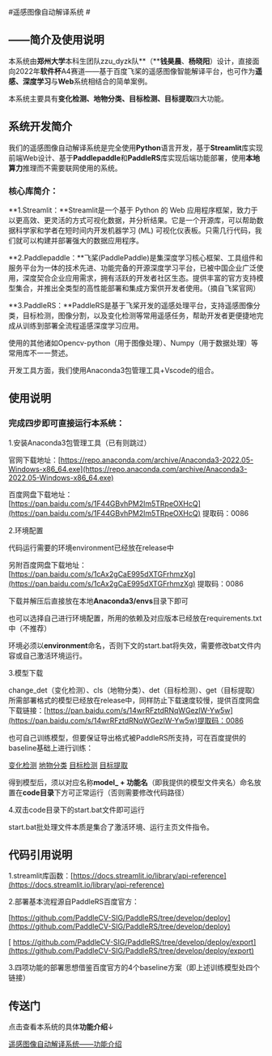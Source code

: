 #遥感图像自动解译系统 #
## ——简介及使用说明 ##

本系统由**郑州大学**本科生团队zzu_dyzk队**（****钱昊晨**、**杨晓阳**）设计，直接面向2022年**软件杯**A4赛道——基于百度飞桨的遥感图像智能解译平台，也可作为**遥感、深度学习**与**Web**系统相结合的简单案例。

本系统主要具有**变化检测、地物分类、目标检测、目标提取**四大功能。

## 系统开发简介 ##
我们的遥感图像自动解译系统是完全使用**Python**语言开发，基于**Streamlit**库实现前端Web设计、基于**Paddlepaddle**和**PaddleRS**库实现后端功能部署，使用**本地算力**推理而不需要联网使用的系统。

### 核心库简介： ###

**1.Streamlit：**Streamlit是一个基于 Python 的 Web 应用程序框架，致力于以更高效、更灵活的方式可视化数据，并分析结果。它是一个开源库，可以帮助数据科学家和学者在短时间内开发机器学习 (ML) 可视化仪表板。只需几行代码，我们就可以构建并部署强大的数据应用程序。

**2.Paddlepaddle：**飞桨(PaddlePaddle)是集深度学习核心框架、工具组件和服务平台为一体的技术先进、功能完备的开源深度学习平台，已被中国企业广泛使用，深度契合企业应用需求，拥有活跃的开发者社区生态。提供丰富的官方支持模型集合，并推出全类型的高性能部署和集成方案供开发者使用。（摘自飞桨官网）

**3.PaddleRS：**PaddleRS是基于飞桨开发的遥感处理平台，支持遥感图像分类，目标检测，图像分割，以及变化检测等常用遥感任务，帮助开发者更便捷地完成从训练到部署全流程遥感深度学习应用。

使用的其他诸如Opencv-python（用于图像处理）、Numpy（用于数据处理）等常用库不一一赘述。

开发工具方面，我们使用Anaconda3包管理工具+Vscode的组合。

## 使用说明 ##
### 完成四步即可直接运行本系统： ###
1.安装Anaconda3包管理工具（已有则跳过）

官网下载地址：[https://repo.anaconda.com/archive/Anaconda3-2022.05-Windows-x86_64.exe](https://repo.anaconda.com/archive/Anaconda3-2022.05-Windows-x86_64.exe)

百度网盘下载地址：[https://pan.baidu.com/s/1F44GBvhPM2Im5TRpeOXHcQ](https://pan.baidu.com/s/1F44GBvhPM2Im5TRpeOXHcQ)
提取码：0086

2.环境配置

代码运行需要的环境environment已经放在release中

另附百度网盘下载地址：[https://pan.baidu.com/s/1cAx2gCaE995dXTGFrhmzXg](https://pan.baidu.com/s/1cAx2gCaE995dXTGFrhmzXg)
提取码：0086

下载并解压后直接放在本地**Anaconda3/envs**目录下即可

也可以选择自己进行环境配置，所用的依赖及对应版本已经放在requirements.txt中（不推荐）

环境必须以**environment**命名，否则下文的start.bat将失效，需要修改bat文件内容或自己激活环境运行。

3.模型下载

change_det（变化检测）、cls（地物分类）、det（目标检测）、get（目标提取）所需部署格式的模型已经放在release中，同样防止下载速度较慢，提供百度网盘下载链接：[https://pan.baidu.com/s/14wrRFztdRNqWGezlW-Yw5w](https://pan.baidu.com/s/14wrRFztdRNqWGezlW-Yw5w)提取码：0086

也可自己训练模型，但要保证导出格式被PaddleRS所支持，可在百度提供的baseline基础上进行训练：

[变化检测](https://aistudio.baidu.com/aistudio/projectdetail/3684588?channelType=0&channel=0)
[地物分类](https://aistudio.baidu.com/aistudio/projectdetail/3792606?channelType=0&channel=0)
[目标检测](https://aistudio.baidu.com/aistudio/projectdetail/3792609?channelType=0&channel=0)
[目标提取](https://aistudio.baidu.com/aistudio/projectdetail/3792610?channelType=0&channel=0)

得到模型后，须以对应名称**model_ + 功能名**（即我提供的模型文件夹名）命名放置在**code目录**下方可正常运行（否则需要修改代码路径）

4.双击code目录下的start.bat文件即可运行

start.bat批处理文件本质是集合了激活环境、运行主页文件指令。

## 代码引用说明 ##

1.streamlit库函数：[https://docs.streamlit.io/library/api-reference](https://docs.streamlit.io/library/api-reference)

2.部署基本流程源自PaddleRS百度官方：

[https://github.com/PaddleCV-SIG/PaddleRS/tree/develop/deploy](https://github.com/PaddleCV-SIG/PaddleRS/tree/develop/deploy)

[
https://github.com/PaddleCV-SIG/PaddleRS/tree/develop/deploy/export](https://github.com/PaddleCV-SIG/PaddleRS/tree/develop/deploy/export)

3.四项功能的部署思想借鉴百度官方的4个baseline方案（即上述训练模型处四个链接）

## 传送门 ##
点击查看本系统的具体**功能介绍**↓

[遥感图像自动解译系统——功能介绍](https://github.com/MorningWind/2022SoftWare_Cup-A4-zzu_dyzk/blob/master/README.md)

